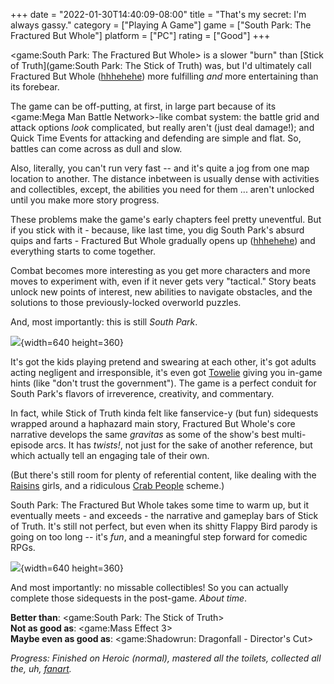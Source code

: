 +++
date = "2022-01-30T14:40:09-08:00"
title = "That's my secret: I'm always gassy."
category = ["Playing A Game"]
game = ["South Park: The Fractured But Whole"]
platform = ["PC"]
rating = ["Good"]
+++

<game:South Park: The Fractured But Whole> is a slower "burn" than [Stick of Truth](game:South Park: The Stick of Truth) was, but I'd ultimately call Fractured But Whole (<a href="https://knowyourmeme.com/memes/laughing-lizard-hhhehehe">hhhehehe</a>) more fulfilling <i>and</i> more entertaining than its forebear.

The game can be off-putting, at first, in large part because of its <game:Mega Man Battle Network>-like combat system: the battle grid and attack options <i>look</i> complicated, but really aren't (just deal damage!); and Quick Time Events for attacking and defending are simple and flat.  So, battles can come across as dull and slow.

Also, literally, you can't run very fast -- and it's quite a jog from one map location to another.  The distance inbetween is usually dense with activities and collectibles, except, the abilities you need for them ... aren't unlocked until you make more story progress.

These problems make the game's early chapters feel pretty uneventful.  But if you stick with it - because, like last time, you dig South Park's absurd quips and farts - Fractured But Whole gradually opens up (<a href="https://kotaku.com/south-park-the-fractured-but-whole-got-its-title-becau-1784259164">hhhehehe</a>) and everything starts to come together.

Combat becomes more interesting as you get more characters and more moves to experiment with, even if it never gets very "tactical."  Story beats unlock new points of interest, new abilities to navigate obstacles, and the solutions to those previously-locked overworld puzzles.

And, most importantly: this is still <i>South Park</i>.

![](%site.BaseURL%southparkfracturedbutwhole_drunkrandy1.jpg){width=640 height=360}

It's got the kids playing pretend and swearing at each other, it's got adults acting negligent and irresponsible, it's even got <a href="https://southpark.fandom.com/wiki/Towelie_(Character)">Towelie</a> giving you in-game hints (like "don't trust the government").  The game is a perfect conduit for South Park's flavors of irreverence, creativity, and commentary.

In fact, while Stick of Truth kinda felt like fanservice-y (but fun) sidequests wrapped around a haphazard main story, Fractured But Whole's core narrative develops the same <i>gravitas</i> as some of the show's best multi-episode arcs.  It has <i>twists!</i>, not just for the sake of another reference, but which actually tell an engaging tale of their own.

(But there's still room for plenty of referential content, like dealing with the <a href="https://southpark.fandom.com/wiki/Raisins_(Location)">Raisins</a> girls, and a ridiculous <a href="https://southpark.fandom.com/wiki/Crab_People">Crab People</a> scheme.)

South Park: The Fractured But Whole takes some time to warm up, but it eventually meets - and exceeds - the narrative and gameplay bars of Stick of Truth.  It's still not perfect, but even when its shitty Flappy Bird parody is going on too long -- it's <i>fun</i>, and a meaningful step forward for comedic RPGs.

![](%site.BaseURL%southparkfracturedbutwhole_drunkrandy2.jpg){width=640 height=360}

And most importantly: no missable collectibles!  So you can actually complete those sidequests in the post-game.  <i>About time</i>.

<b>Better than</b>: <game:South Park: The Stick of Truth>  
<b>Not as good as</b>: <game:Mass Effect 3>  
<b>Maybe even as good as</b>: <game:Shadowrun: Dragonfall - Director's Cut>

<i>Progress: Finished on Heroic (normal), mastered all the toilets, collected all the, uh, <a href="https://southpark.fandom.com/wiki/Tweek_x_Craig">fanart</a>.</i>
